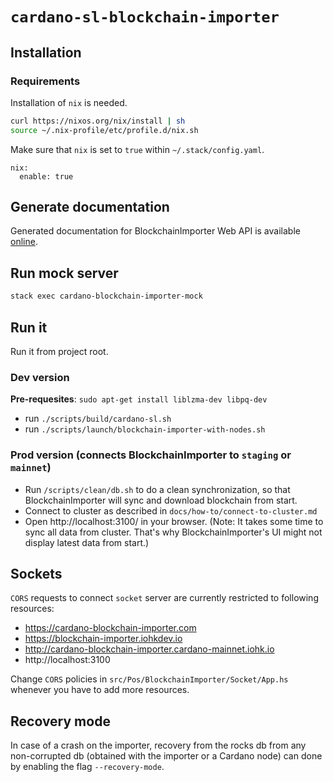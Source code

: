 # `cardano-sl-blockchain-importer`

## Installation

### Requirements

Installation of `nix` is needed.

```bash
curl https://nixos.org/nix/install | sh
source ~/.nix-profile/etc/profile.d/nix.sh
```

Make sure that `nix` is set to `true` within `~/.stack/config.yaml`.

```
nix:
  enable: true
```

## Generate documentation

Generated documentation for BlockchainImporter Web API is available [online](https://cardanodocs.com/technical/blockchain-importer/api/).

## Run mock server

```bash
stack exec cardano-blockchain-importer-mock
```

## Run it

Run it from project root.

### Dev version

**Pre-requesites**: `sudo apt-get install liblzma-dev libpq-dev`

- run `./scripts/build/cardano-sl.sh`
- run `./scripts/launch/blockchain-importer-with-nodes.sh`

### Prod version (connects BlockchainImporter to `staging` or `mainnet`)

- Run `/scripts/clean/db.sh` to do a clean synchronization, so that BlockchainImporter will sync and download blockchain from start.
- Connect to cluster as described in  `docs/how-to/connect-to-cluster.md`
- Open http://localhost:3100/ in your browser. (Note: It takes some time to sync all data from cluster. That's why BlockchainImporter's UI might not display latest data from start.)


## Sockets

`CORS` requests to connect `socket` server are currently restricted to following resources:
* https://cardano-blockchain-importer.com
* https://blockchain-importer.iohkdev.io
* http://cardano-blockchain-importer.cardano-mainnet.iohk.io
* http://localhost:3100

Change `CORS` policies in `src/Pos/BlockchainImporter/Socket/App.hs` whenever you have to add more resources.

## Recovery mode

In case of a crash on the importer, recovery from the rocks db from any non-corrupted db (obtained with the importer or a Cardano node) can done by enabling the flag `--recovery-mode`.
